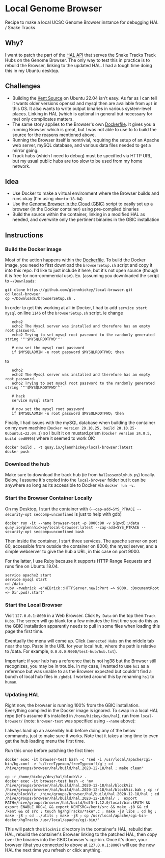 # Local Genome Browser

Recipe to make a local UCSC Genome Browser instance for debugging HAL / Snake Tracks

## Why?

I want to patch the part of the [HAL API](https://github.com/ComparativeGenomicsToolkit/hal) that serves the Snake Tracks Track Hubs on the Genome Browser. The only way to test this in practice is to rebuild the Browser, linking to the updated HAL.  I had a tough time doing this in my Ubuntu desktop.

## Challenges

* Building the [Kent Source](https://github.com/ucscGenomeBrowser/kent) on Ubuntu 22.04 isn't easy. As far as I can tell it wants older versions openssl and mysql then are available from `apt` in this OS.  It also wants to write output binaries in various system-level places.  Linking in HAL (which is optional in general but necessary for me) only complicates matters.
* The same story applies to the Browser's own [Dockerfile](https://github.com/ucscGenomeBrowser/kent/blob/master/src/product/installer/docker/Dockerfile).  It gives you a running Browser which is great, but I was not able to use to to build the source for the reasons mentioned above. 
* Running the Browser itself is nontrivial, requiring the setup of an Apache web server, mySQL database, and various data files needed to get a mirror going.
* Track hubs (which I need to debug) must be specified via HTTP URL, but my usual public hubs are too slow to be used from my home network.

## Idea

* Use Docker to make a virtual environment where the Browser builds and runs okay (I'm using `ubuntu:18.04`)
* Use the [Genome Browser in the Cloud (GBIC)](https://genome.ucsc.edu/goldenpath/help/gbic.html) script to easily set up a browser (in the Docker container) using pre-compiled binaries
* Build the source within the container, linking in a modified HAL as needed, and overwrite only the pertinent binaries in the GBIC installation

## Instructions

### Build the Docker image

Most of the action happens within the [Dockerfile](./Dockerfile). To build the Docker image, you need to first download the `browserSetup.sh` script and copy it into this repo.  I'd like to just include it here, but it's not open source (though it is free for non-commercial use). Ex. (assuming you downloaded the script to `~/Downloads`:

```
git clone https://github.com/glennhickey/local-browser.git
cd local-browser
cp ~/Downloads/browserSetup.sh .
```

In order to get this working at all in Docker, I had to add `service start mysql` on line `1146` of the `browserSetup.sh` script.  ie change

```
   echo2
   echo2 The Mysql server was installed and therefore has an empty root password.
   echo2 Trying to set mysql root password to the randomly generated string '"'$MYSQLROOTPWD'"'

   # now set the mysql root password
   if $MYSQLADMIN -u root password $MYSQLROOTPWD; then
```
to
```
   echo2
   echo2 The Mysql server was installed and therefore has an empty root password.
   echo2 Trying to set mysql root password to the randomly generated string '"'$MYSQLROOTPWD'"'

   # hack
   service mysql start
   
   # now set the mysql root password
   if $MYSQLADMIN -u root password $MYSQLROOTPWD; then

```

Finally, I had issues with the mySQL database when building the container on my own machine (`Docker version 20.10.25, build 20.10.25-0ubuntu1~22.04.1`) so I built it on mustard.prism (`Docker version 24.0.5, build ced0996`) where it seemed to work OK:

```
docker build . -t quay.io/glennhickey/local-browser:latest
docker push
```

### Download the hub

Make sure to download the track hub (ie from `hal2assemblyhub.py`) locally.  Below, I assume it's copied into the `local-browser` folder but it can be anywhere so long as its accessible to Docker via `docker run -v`.

### Start the Browser Container Locally

On my Desktop, I start the container with (`--cap-add=SYS_PTRACE --security-opt seccomp=unconfined` is just to help with gdb)

```
docker run -it --name browser-test -p 8000:80 -v $(pwd):/data quay.io/glennhickey/local-browser:latest --cap-add=SYS_PTRACE --security-opt seccomp=unconfined bash
```

Then inside the container, I start three services.  The apache server on port 80, accessible from outside the container on 8000, the mysql server, and a simple webserver to give the hub a URL, in this case on port 9000.

For the latter, I use Ruby because it supports HTTP Range Requests and runs fine on Ubuntu:18.04.

```
service apache2 start
service mysql start
cd /data
ruby -rwebrick -e'WEBrick::HTTPServer.new(:Port => 9000, :DocumentRoot => Dir.pwd).start'
```

### Start the Local Browser

Visit `127.0.0.1:8000` in a Web Browser.  Click `My Data` on the top then `Track Hubs`.  The screen will go blank for a few minutes the first time you do this as the GBIC installation apparently needs to pull in some files when loading this page the first time.

Eventually the menu will come up.  Click `Connected Hubs` on the middle tab near the top.  Paste in the URL for your local hub, where the path is relative to /data.  For example, `0.0.0.0:9000/test-hub/hub.txt`).

Important: if your hub has a reference that is not hg38 but the Browser still recognizes, you may be in trouble. In my case, I wanted to use `hs1` as a reference but was unable to as the Browser expected but couldn't find a bunch of local hub files in `/gbdb`).  I worked around this by renaming `hs1` to `human`.

### Updating HAL

Right now, the browser is running 100% from the GBIC installation. Everything compiled in the Docker image is ignored.  To swap in a local HAL repo (let's assume it's installed in `/home/hickey/dev/hal`), run from `local-browser/` (note: `browser-test` was specified using `--name` above):

I always load up an assembly hub before doing any of the below commands, just to make sure it works.  Note that it takes a long time to even get the hub loading menu the first time. 

Run this once before patching the first time:
```
docker exec -it browser-test bash -c "sed -i /usr/local/apache/cgi-bin/hg.conf -e 's/freeType=on/freeType=off/g'; cd /hive/groups/browser/hal/build/hal.2020-12-18/hal ; make clean"
```

```
cp -r /home/hickey/dev/hal/blockViz .
docker exec -it browser-test bash -c 'mv /hive/groups/browser/hal/build/hal.2020-12-18/hal/blockViz /hive/groups/browser/hal/build/hal.2020-12-18/hal/blockViz.bak ; cp -r /data/blockViz  /hive/groups/browser/hal/build/hal.2020-12-18/hal ; cd /hive/groups/browser/hal/build/hal.2020-12-18/hal/ ;  export PATH=/hive/groups/browser/hal/build/hdf5-1.12.0/local/bin:$PATH && export ENABLE_UDC=1 && export KENTSRC=/kent/src && make -j8 && cd /kent && cd src ; touch hg/hgTracks/*ake*.c ; make -j8 libs ; cd hg ; make -j8 ; cd ../utils ; make -j8 ; cp /usr/local/apache/cgi-bin-docker/hgTracks /usr/local/apache/cgi-bin/'
```

This will patch the `blockViz` directory in the container's HAL, rebuild that HAL, rebuild the container's Browser linking to the patched HAL, then copy over the binaries into the GBIC browser's cgi-bin.  Once it's done, your browser (that you connected to above at `127.0.0.1:8000`) will use the new HAL the next time you refresh or click anything.

